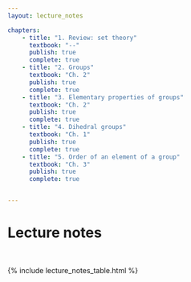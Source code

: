 ```yaml
---
layout: lecture_notes

chapters:
    - title: "1. Review: set theory"
      textbook: "--"
      publish: true
      complete: true
    - title: "2. Groups"
      textbook: "Ch. 2"
      publish: true
      complete: true
    - title: "3. Elementary properties of groups"
      textbook: "Ch. 2"
      publish: true
      complete: true
    - title: "4. Dihedral groups"
      textbook: "Ch. 1"
      publish: true
      complete: true
    - title: "5. Order of an element of a group"
      textbook: "Ch. 3"
      publish: true
      complete: true


---
```


# Lecture notes

<br/>

{% include lecture_notes_table.html %}
